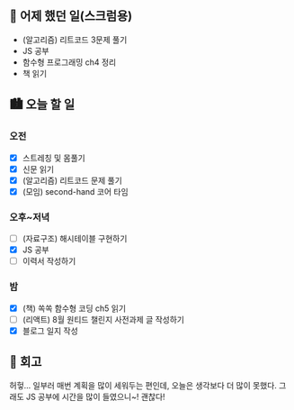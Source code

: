 ## 🌃 어제 했던 일(스크럼용)

- (알고리즘) 리트코드 3문제 풀기
- JS 공부
- 함수형 프로그래밍 ch4 정리
- 책 읽기

## 🏙️ 오늘 할 일

### 오전

- [x] 스트레칭 및 몸풀기
- [x] 신문 읽기
- [x] (알고리즘) 리트코드 문제 풀기
- [x] (모임) second-hand 코어 타임

### 오후~저녁

- [ ] (자료구조) 해시테이블 구현하기
- [x] JS 공부
- [ ] 이력서 작성하기

### 밤

- [x] (책) 쏙쏙 함수형 코딩 ch5 읽기
- [ ] (리액트) 8월 원티드 챌린지 사전과제 글 작성하기
- [x] 블로그 일지 작성

## 🌆 회고

허헣... 일부러 매번 계획을 많이 세워두는 편인데, 오늘은 생각보다 더 많이 못했다. 그래도 JS 공부에 시간을 많이 들였으니~! 괜찮다!
